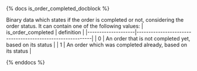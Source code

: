 {% docs is_order_completed_docblock %}

Binary data which states if the order is completed or not, considering the order
status. It can contain one of the following values:
| is_order_completed | definition |
|--------------------|-----------------------------------------------------------|
| 0 | An order that is not completed yet, based on its status |
| 1 | An order which was completed already, based on its status |

{% enddocs %}